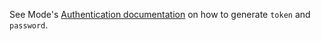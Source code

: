 See Mode's [Authentication documentation](https://mode.com/developer/api-reference/authentication/) on how to generate `token` and `password`.
